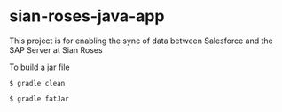# sian-roses-java-app

This project is for enabling the sync of data between Salesforce and the SAP Server at Sian Roses

To build a jar file

```
$ gradle clean 

$ gradle fatJar

```